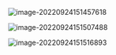 ![image-20220924151457618](https://manv-typora.oss-cn-hangzhou.aliyuncs.com/typora-imgimage-20220924151457618.png)

![image-20220924151507488](https://manv-typora.oss-cn-hangzhou.aliyuncs.com/typora-imgimage-20220924151507488.png)

![image-20220924151516893](https://manv-typora.oss-cn-hangzhou.aliyuncs.com/typora-imgimage-20220924151516893.png)